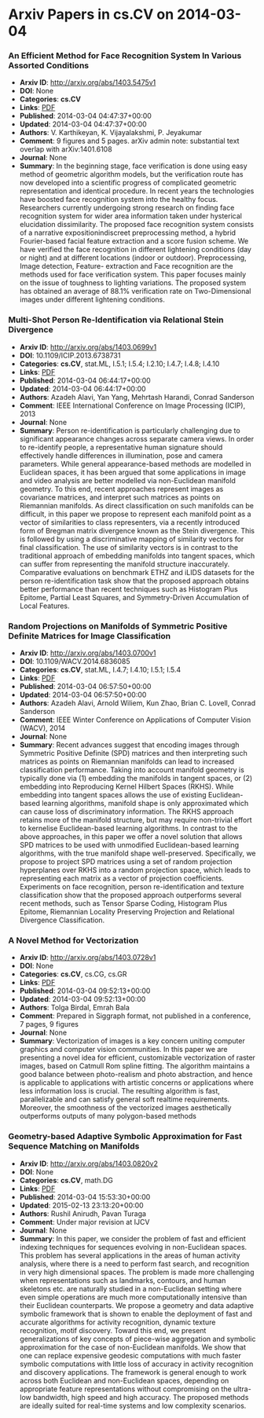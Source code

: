 # Arxiv Papers in cs.CV on 2014-03-04
### An Efficient Method for Face Recognition System In Various Assorted Conditions
- **Arxiv ID**: http://arxiv.org/abs/1403.5475v1
- **DOI**: None
- **Categories**: **cs.CV**
- **Links**: [PDF](http://arxiv.org/pdf/1403.5475v1)
- **Published**: 2014-03-04 04:47:37+00:00
- **Updated**: 2014-03-04 04:47:37+00:00
- **Authors**: V. Karthikeyan, K. Vijayalakshmi, P. Jeyakumar
- **Comment**: 9 figures and 5 pages. arXiv admin note: substantial text overlap
  with arXiv:1401.6108
- **Journal**: None
- **Summary**: In the beginning stage, face verification is done using easy method of geometric algorithm models, but the verification route has now developed into a scientific progress of complicated geometric representation and identical procedure. In recent years the technologies have boosted face recognition system into the healthy focus. Researchers currently undergoing strong research on finding face recognition system for wider area information taken under hysterical elucidation dissimilarity. The proposed face recognition system consists of a narrative expositionindiscreet preprocessing method, a hybrid Fourier-based facial feature extraction and a score fusion scheme. We have verified the face recognition in different lightening conditions (day or night) and at different locations (indoor or outdoor). Preprocessing, Image detection, Feature- extraction and Face recognition are the methods used for face verification system. This paper focuses mainly on the issue of toughness to lighting variations. The proposed system has obtained an average of 88.1% verification rate on Two-Dimensional images under different lightening conditions.



### Multi-Shot Person Re-Identification via Relational Stein Divergence
- **Arxiv ID**: http://arxiv.org/abs/1403.0699v1
- **DOI**: 10.1109/ICIP.2013.6738731
- **Categories**: **cs.CV**, stat.ML, I.5.1; I.5.4; I.2.10; I.4.7; I.4.8; I.4.10
- **Links**: [PDF](http://arxiv.org/pdf/1403.0699v1)
- **Published**: 2014-03-04 06:44:17+00:00
- **Updated**: 2014-03-04 06:44:17+00:00
- **Authors**: Azadeh Alavi, Yan Yang, Mehrtash Harandi, Conrad Sanderson
- **Comment**: IEEE International Conference on Image Processing (ICIP), 2013
- **Journal**: None
- **Summary**: Person re-identification is particularly challenging due to significant appearance changes across separate camera views. In order to re-identify people, a representative human signature should effectively handle differences in illumination, pose and camera parameters. While general appearance-based methods are modelled in Euclidean spaces, it has been argued that some applications in image and video analysis are better modelled via non-Euclidean manifold geometry. To this end, recent approaches represent images as covariance matrices, and interpret such matrices as points on Riemannian manifolds. As direct classification on such manifolds can be difficult, in this paper we propose to represent each manifold point as a vector of similarities to class representers, via a recently introduced form of Bregman matrix divergence known as the Stein divergence. This is followed by using a discriminative mapping of similarity vectors for final classification. The use of similarity vectors is in contrast to the traditional approach of embedding manifolds into tangent spaces, which can suffer from representing the manifold structure inaccurately. Comparative evaluations on benchmark ETHZ and iLIDS datasets for the person re-identification task show that the proposed approach obtains better performance than recent techniques such as Histogram Plus Epitome, Partial Least Squares, and Symmetry-Driven Accumulation of Local Features.



### Random Projections on Manifolds of Symmetric Positive Definite Matrices for Image Classification
- **Arxiv ID**: http://arxiv.org/abs/1403.0700v1
- **DOI**: 10.1109/WACV.2014.6836085
- **Categories**: **cs.CV**, stat.ML, I.4.7; I.4.10; I.5.1; I.5.4
- **Links**: [PDF](http://arxiv.org/pdf/1403.0700v1)
- **Published**: 2014-03-04 06:57:50+00:00
- **Updated**: 2014-03-04 06:57:50+00:00
- **Authors**: Azadeh Alavi, Arnold Wiliem, Kun Zhao, Brian C. Lovell, Conrad Sanderson
- **Comment**: IEEE Winter Conference on Applications of Computer Vision (WACV),
  2014
- **Journal**: None
- **Summary**: Recent advances suggest that encoding images through Symmetric Positive Definite (SPD) matrices and then interpreting such matrices as points on Riemannian manifolds can lead to increased classification performance. Taking into account manifold geometry is typically done via (1) embedding the manifolds in tangent spaces, or (2) embedding into Reproducing Kernel Hilbert Spaces (RKHS). While embedding into tangent spaces allows the use of existing Euclidean-based learning algorithms, manifold shape is only approximated which can cause loss of discriminatory information. The RKHS approach retains more of the manifold structure, but may require non-trivial effort to kernelise Euclidean-based learning algorithms. In contrast to the above approaches, in this paper we offer a novel solution that allows SPD matrices to be used with unmodified Euclidean-based learning algorithms, with the true manifold shape well-preserved. Specifically, we propose to project SPD matrices using a set of random projection hyperplanes over RKHS into a random projection space, which leads to representing each matrix as a vector of projection coefficients. Experiments on face recognition, person re-identification and texture classification show that the proposed approach outperforms several recent methods, such as Tensor Sparse Coding, Histogram Plus Epitome, Riemannian Locality Preserving Projection and Relational Divergence Classification.



### A Novel Method for Vectorization
- **Arxiv ID**: http://arxiv.org/abs/1403.0728v1
- **DOI**: None
- **Categories**: **cs.CV**, cs.CG, cs.GR
- **Links**: [PDF](http://arxiv.org/pdf/1403.0728v1)
- **Published**: 2014-03-04 09:52:13+00:00
- **Updated**: 2014-03-04 09:52:13+00:00
- **Authors**: Tolga Birdal, Emrah Bala
- **Comment**: Prepared in Siggraph format, not published in a conference, 7 pages,
  9 figures
- **Journal**: None
- **Summary**: Vectorization of images is a key concern uniting computer graphics and computer vision communities. In this paper we are presenting a novel idea for efficient, customizable vectorization of raster images, based on Catmull Rom spline fitting. The algorithm maintains a good balance between photo-realism and photo abstraction, and hence is applicable to applications with artistic concerns or applications where less information loss is crucial. The resulting algorithm is fast, parallelizable and can satisfy general soft realtime requirements. Moreover, the smoothness of the vectorized images aesthetically outperforms outputs of many polygon-based methods



### Geometry-based Adaptive Symbolic Approximation for Fast Sequence Matching on Manifolds
- **Arxiv ID**: http://arxiv.org/abs/1403.0820v2
- **DOI**: None
- **Categories**: **cs.CV**, math.DG
- **Links**: [PDF](http://arxiv.org/pdf/1403.0820v2)
- **Published**: 2014-03-04 15:53:30+00:00
- **Updated**: 2015-02-13 23:13:20+00:00
- **Authors**: Rushil Anirudh, Pavan Turaga
- **Comment**: Under major revision at IJCV
- **Journal**: None
- **Summary**: In this paper, we consider the problem of fast and efficient indexing techniques for sequences evolving in non-Euclidean spaces. This problem has several applications in the areas of human activity analysis, where there is a need to perform fast search, and recognition in very high dimensional spaces. The problem is made more challenging when representations such as landmarks, contours, and human skeletons etc. are naturally studied in a non-Euclidean setting where even simple operations are much more computationally intensive than their Euclidean counterparts. We propose a geometry and data adaptive symbolic framework that is shown to enable the deployment of fast and accurate algorithms for activity recognition, dynamic texture recognition, motif discovery. Toward this end, we present generalizations of key concepts of piece-wise aggregation and symbolic approximation for the case of non-Euclidean manifolds. We show that one can replace expensive geodesic computations with much faster symbolic computations with little loss of accuracy in activity recognition and discovery applications. The framework is general enough to work across both Euclidean and non-Euclidean spaces, depending on appropriate feature representations without compromising on the ultra-low bandwidth, high speed and high accuracy. The proposed methods are ideally suited for real-time systems and low complexity scenarios.



